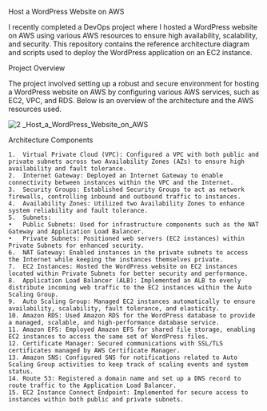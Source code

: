 Host a WordPress Website on AWS

I recently completed a DevOps project where I hosted a WordPress website on AWS using various AWS resources to ensure high availability, scalability, and security. This repository contains the reference architecture diagram and scripts used to deploy the WordPress application on an EC2 instance.

Project Overview

The project involved setting up a robust and secure environment for hosting a WordPress website on AWS by configuring various AWS services, such as EC2, VPC, and RDS. Below is an overview of the architecture and the AWS resources used.

![2 _Host_a_WordPress_Website_on_AWS](https://github.com/user-attachments/assets/a0f55559-76b5-433d-82f9-efdd4cfd6db6)


Architecture Components

	1.	Virtual Private Cloud (VPC): Configured a VPC with both public and private subnets across two Availability Zones (AZs) to ensure high availability and fault tolerance.
	2.	Internet Gateway: Deployed an Internet Gateway to enable connectivity between instances within the VPC and the Internet.
	3.	Security Groups: Established Security Groups to act as network firewalls, controlling inbound and outbound traffic to instances.
	4.	Availability Zones: Utilized two Availability Zones to enhance system reliability and fault tolerance.
	5.	Subnets:
	•	Public Subnets: Used for infrastructure components such as the NAT Gateway and Application Load Balancer.
	•	Private Subnets: Positioned web servers (EC2 instances) within Private Subnets for enhanced security.
	6.	NAT Gateway: Enabled instances in the private subnets to access the Internet while keeping the instances themselves private.
	7.	EC2 Instances: Hosted the WordPress website on EC2 instances located within Private Subnets for better security and performance.
	8.	Application Load Balancer (ALB): Implemented an ALB to evenly distribute incoming web traffic to the EC2 instances within the Auto Scaling Group.
	9.	Auto Scaling Group: Managed EC2 instances automatically to ensure availability, scalability, fault tolerance, and elasticity.
	10.	Amazon RDS: Used Amazon RDS for the WordPress database to provide a managed, scalable, and high-performance database service.
	11.	Amazon EFS: Employed Amazon EFS for shared file storage, enabling EC2 instances to access the same set of WordPress files.
	12.	Certificate Manager: Secured communications with SSL/TLS certificates managed by AWS Certificate Manager.
	13.	Amazon SNS: Configured SNS for notifications related to Auto Scaling Group activities to keep track of scaling events and system status.
	14.	Route 53: Registered a domain name and set up a DNS record to route traffic to the Application Load Balancer.
	15.	EC2 Instance Connect Endpoint: Implemented for secure access to instances within both public and private subnets.
